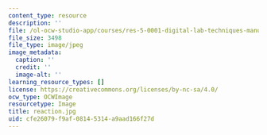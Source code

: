 ```yaml
---
content_type: resource
description: ''
file: /ol-ocw-studio-app/courses/res-5-0001-digital-lab-techniques-manual-spring-2007/cfe26079f9af08145314a9aad166f27d_reaction.jpg
file_size: 3498
file_type: image/jpeg
image_metadata:
  caption: ''
  credit: ''
  image-alt: ''
learning_resource_types: []
license: https://creativecommons.org/licenses/by-nc-sa/4.0/
ocw_type: OCWImage
resourcetype: Image
title: reaction.jpg
uid: cfe26079-f9af-0814-5314-a9aad166f27d
---
```

